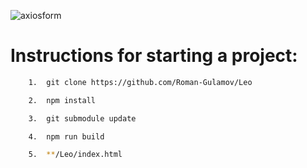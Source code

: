 ![axiosform](https://res.cloudinary.com/romangulamov/image/upload/v1620859657/Screenshots/Leo_n0kc8g.png)

# Instructions for starting a project:

``` bash
    1.  git clone https://github.com/Roman-Gulamov/Leo
```

``` bash
    2.  npm install
```

``` bash
    3.  git submodule update
```

``` bash
    4.  npm run build
```

``` bash
    5.  **/Leo/index.html
```

